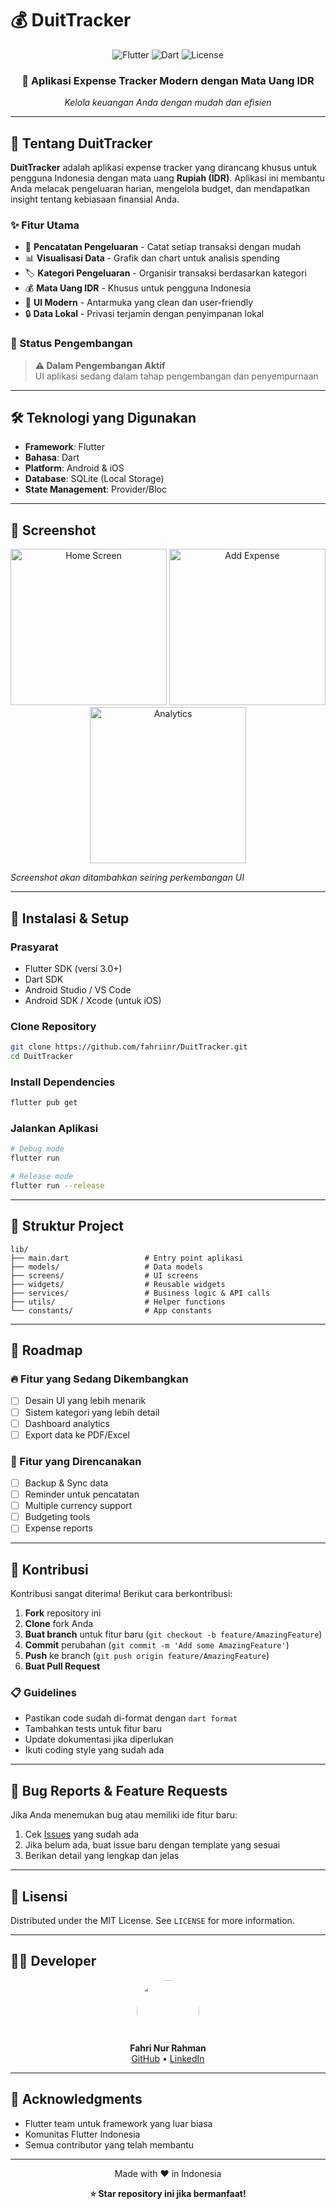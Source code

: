 # 💰 DuitTracker

<div align="center">
  <img src="https://img.shields.io/badge/Flutter-02569B?style=for-the-badge&logo=flutter&logoColor=white" alt="Flutter">
  <img src="https://img.shields.io/badge/Dart-0175C2?style=for-the-badge&logo=dart&logoColor=white" alt="Dart">
  <img src="https://img.shields.io/badge/License-MIT-green.svg?style=for-the-badge" alt="License">
</div>

<div align="center">
  <h3>📱 Aplikasi Expense Tracker Modern dengan Mata Uang IDR</h3>
  <p><em>Kelola keuangan Anda dengan mudah dan efisien</em></p>
</div>

---

## 🌟 Tentang DuitTracker

**DuitTracker** adalah aplikasi expense tracker yang dirancang khusus untuk pengguna Indonesia dengan mata uang **Rupiah (IDR)**. Aplikasi ini membantu Anda melacak pengeluaran harian, mengelola budget, dan mendapatkan insight tentang kebiasaan finansial Anda.

### ✨ Fitur Utama

- 💸 **Pencatatan Pengeluaran** - Catat setiap transaksi dengan mudah
- 📊 **Visualisasi Data** - Grafik dan chart untuk analisis spending
- 🏷️ **Kategori Pengeluaran** - Organisir transaksi berdasarkan kategori
- 💰 **Mata Uang IDR** - Khusus untuk pengguna Indonesia
- 📱 **UI Modern** - Antarmuka yang clean dan user-friendly
- 🔒 **Data Lokal** - Privasi terjamin dengan penyimpanan lokal

### 🚧 Status Pengembangan

> **⚠️ Dalam Pengembangan Aktif**  
> UI aplikasi sedang dalam tahap pengembangan dan penyempurnaan

---

## 🛠️ Teknologi yang Digunakan

- **Framework**: Flutter
- **Bahasa**: Dart
- **Platform**: Android & iOS
- **Database**: SQLite (Local Storage)
- **State Management**: Provider/Bloc

---

## 📱 Screenshot

<div align="center">
  <img src="screenshots/home_screen.png" width="250" alt="Home Screen">
  <img src="screenshots/add_expense.png" width="250" alt="Add Expense">
  <img src="screenshots/analytics.png" width="250" alt="Analytics">
</div>

*Screenshot akan ditambahkan seiring perkembangan UI*

---

## 🚀 Instalasi & Setup

### Prasyarat
- Flutter SDK (versi 3.0+)
- Dart SDK
- Android Studio / VS Code
- Android SDK / Xcode (untuk iOS)

### Clone Repository
```bash
git clone https://github.com/fahriinr/DuitTracker.git
cd DuitTracker
```

### Install Dependencies
```bash
flutter pub get
```

### Jalankan Aplikasi
```bash
# Debug mode
flutter run

# Release mode
flutter run --release
```

---

## 📂 Struktur Project

```
lib/
├── main.dart                 # Entry point aplikasi
├── models/                   # Data models
├── screens/                  # UI screens
├── widgets/                  # Reusable widgets
├── services/                 # Business logic & API calls
├── utils/                    # Helper functions
└── constants/                # App constants
```

---

## 🎯 Roadmap

### 🔥 Fitur yang Sedang Dikembangkan
- [ ] Desain UI yang lebih menarik
- [ ] Sistem kategori yang lebih detail
- [ ] Dashboard analytics
- [ ] Export data ke PDF/Excel

### 🚀 Fitur yang Direncanakan
- [ ] Backup & Sync data
- [ ] Reminder untuk pencatatan
- [ ] Multiple currency support
- [ ] Budgeting tools
- [ ] Expense reports

---

## 🤝 Kontribusi

Kontribusi sangat diterima! Berikut cara berkontribusi:

1. **Fork** repository ini
2. **Clone** fork Anda
3. **Buat branch** untuk fitur baru (`git checkout -b feature/AmazingFeature`)
4. **Commit** perubahan (`git commit -m 'Add some AmazingFeature'`)
5. **Push** ke branch (`git push origin feature/AmazingFeature`)
6. **Buat Pull Request**

### 📋 Guidelines
- Pastikan code sudah di-format dengan `dart format`
- Tambahkan tests untuk fitur baru
- Update dokumentasi jika diperlukan
- Ikuti coding style yang sudah ada

---

## 🐛 Bug Reports & Feature Requests

Jika Anda menemukan bug atau memiliki ide fitur baru:

1. Cek [Issues](https://github.com/fahriinr/DuitTracker/issues) yang sudah ada
2. Jika belum ada, buat issue baru dengan template yang sesuai
3. Berikan detail yang lengkap dan jelas

---

## 📄 Lisensi

Distributed under the MIT License. See `LICENSE` for more information.

---

## 👨‍💻 Developer

<div align="center">
  <img src="https://github.com/fahriinr.png" width="100" style="border-radius: 50%">
  <br>
  <strong>Fahri Nur Rahman</strong>
  <br>
  <a href="https://github.com/fahriinr">GitHub</a> • 
  <a href="https://linkedin.com/in/fahriinr">LinkedIn</a>
</div>

---

## 🙏 Acknowledgments

- Flutter team untuk framework yang luar biasa
- Komunitas Flutter Indonesia
- Semua contributor yang telah membantu

---

<div align="center">
  <p>Made with ❤️ in Indonesia</p>
  <p>
    <strong>⭐ Star repository ini jika bermanfaat!</strong>
  </p>
</div>
